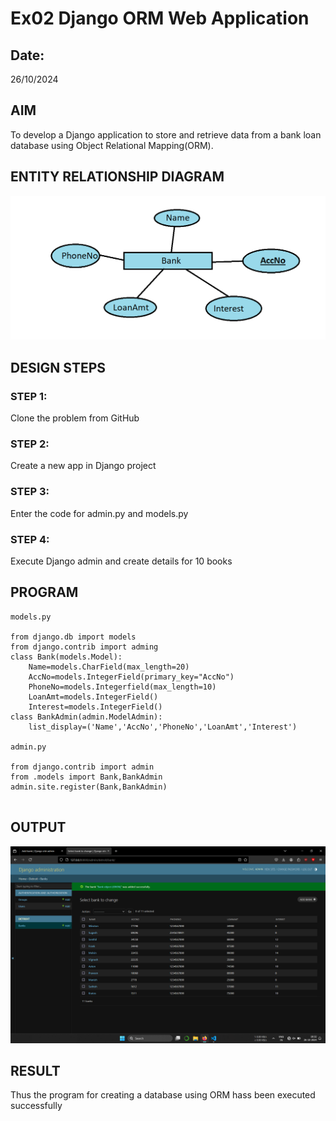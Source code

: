 # Ex02 Django ORM Web Application
## Date: 
26/10/2024

## AIM
To develop a Django application to store and retrieve data from a bank loan database using Object Relational Mapping(ORM).

## ENTITY RELATIONSHIP DIAGRAM

![Alt text](<Untitled (2).png>)
## DESIGN STEPS

### STEP 1:
Clone the problem from GitHub

### STEP 2:
Create a new app in Django project

### STEP 3:
Enter the code for admin.py and models.py

### STEP 4:
Execute Django admin and create details for 10 books

## PROGRAM
```
models.py

from django.db import models
from django.contrib import adming
class Bank(models.Model):
	Name=models.CharField(max_length=20)
	AccNo=models.IntegerField(primary_key="AccNo")
	PhoneNo=models.Integerfield(max_length=10)
    LoanAmt=models.IntegerField()
	Interest=models.IntegerField()
class BankAdmin(admin.ModelAdmin):
	list_display=('Name','AccNo','PhoneNo','LoanAmt','Interest')
	
admin.py

from django.contrib import admin
from .models import Bank,BankAdmin
admin.site.register(Bank,BankAdmin)


```


## OUTPUT

![Alt text](<Screenshot 2024-10-26 183229.png>)


## RESULT
Thus the program for creating a database using ORM hass been executed successfully
